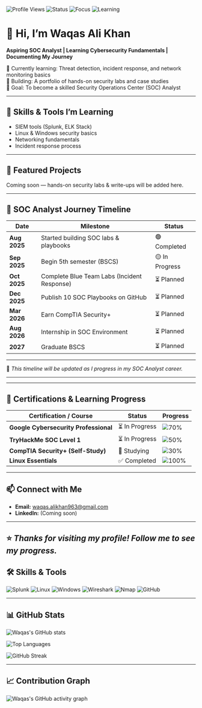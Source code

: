 ![Profile Views](https://komarev.com/ghpvc/?username=WaqasAliKhan&color=blue)
![Status](https://img.shields.io/badge/Status-Open%20to%20Opportunities-brightgreen)
![Focus](https://img.shields.io/badge/Focus-Cybersecurity%20%7C%20SOC-orange)
![Learning](https://img.shields.io/badge/Learning-Threat%20Detection%20%7C%20Incident%20Response-blueviolet)

# 👋 Hi, I’m Waqas Ali Khan

**Aspiring SOC Analyst | Learning Cybersecurity Fundamentals | Documenting My Journey**

🔹 Currently learning: Threat detection, incident response, and network monitoring basics  
🔹 Building: A portfolio of hands-on security labs and case studies  
🔹 Goal: To become a skilled Security Operations Center (SOC) Analyst

---

## 🚀 Skills & Tools I’m Learning
- SIEM tools (Splunk, ELK Stack)
- Linux & Windows security basics
- Networking fundamentals
- Incident response process

---

## 📂 Featured Projects
Coming soon — hands-on security labs & write-ups will be added here.

---

## 📅 SOC Analyst Journey Timeline

| Date       | Milestone | Status |
|------------|-----------|--------|
| **Aug 2025** | Started building SOC labs & playbooks | 🟢 Completed |
| **Sep 2025** | Begin 5th semester (BSCS) | 🟡 In Progress |
| **Oct 2025** | Complete Blue Team Labs (Incident Response) | ⏳ Planned |
| **Dec 2025** | Publish 10 SOC Playbooks on GitHub | ⏳ Planned |
| **Mar 2026** | Earn CompTIA Security+ | ⏳ Planned |
| **Aug 2026** | Internship in SOC Environment | ⏳ Planned |
| **2027** | Graduate BSCS | ⏳ Planned |

---

📌 *This timeline will be updated as I progress in my SOC Analyst career.*

---
---

## 📜 Certifications & Learning Progress

| Certification / Course | Status | Progress |
|------------------------|--------|----------|
| **Google Cybersecurity Professional** | ⏳ In Progress | ![70%](https://progress-bar.dev/70) |
| **TryHackMe SOC Level 1** | ⏳ In Progress | ![50%](https://progress-bar.dev/50) |
| **CompTIA Security+ (Self-Study)** | 📝 Studying | ![30%](https://progress-bar.dev/30) |
| **Linux Essentials** | ✅ Completed | ![100%](https://progress-bar.dev/100) |

---


## 📫 Connect with Me
- **Email:** waqas.alikhan963@gmail.com
- **LinkedIn:** (Coming soon)


---

⭐ *Thanks for visiting my profile! Follow me to see my progress.*
---

## 🛠️ Skills & Tools
![Splunk](https://img.shields.io/badge/Splunk-000000?style=for-the-badge&logo=splunk&logoColor=white)
![Linux](https://img.shields.io/badge/Linux-FCC624?style=for-the-badge&logo=linux&logoColor=black)
![Windows](https://img.shields.io/badge/Windows-0078D6?style=for-the-badge&logo=windows&logoColor=white)
![Wireshark](https://img.shields.io/badge/Wireshark-1679A7?style=for-the-badge&logo=wireshark&logoColor=white)
![Nmap](https://img.shields.io/badge/Nmap-004B87?style=for-the-badge&logo=gnu-bash&logoColor=white)
![GitHub](https://img.shields.io/badge/GitHub-181717?style=for-the-badge&logo=github&logoColor=white)

---

## 📊 GitHub Stats
![Waqas's GitHub stats](https://github-readme-stats.vercel.app/api?username=WaqasAliKhan&show_icons=true&theme=tokyonight)

![Top Languages](https://github-readme-stats.vercel.app/api/top-langs/?username=WaqasAliKhan&layout=compact&theme=tokyonight)

![GitHub Streak](https://streak-stats.demolab.com?user=WaqasAliKhan&theme=tokyonight&hide_border=true)

---

## 📈 Contribution Graph
![Waqas's GitHub activity graph](https://github-readme-activity-graph.vercel.app/graph?username=WaqasAliKhan&theme=tokyonight)


